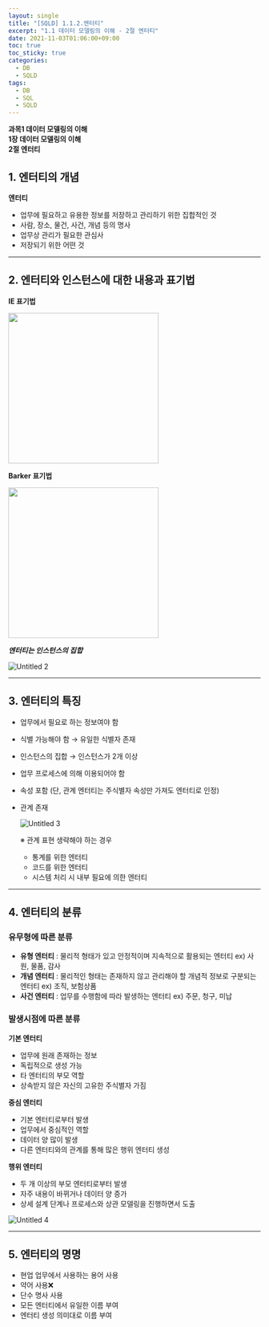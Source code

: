 ```yaml
---
layout: single
title: "[SQLD] 1.1.2.엔터티"
excerpt: "1.1 데이터 모델링의 이해 - 2절 엔터티"
date: 2021-11-03T01:06:00+09:00
toc: true
toc_sticky: true
categories:
  - DB
  - SQLD
tags:
  - DB
  - SQL
  - SQLD
---
```

**과목1 데이터 모델링의 이해  
1장 데이터 모델링의 이해  
2절 엔터티**

## 1. 엔터티의 개념

**엔터티**

- 업무에 필요하고 유용한 정보를 저장하고 관리하기 위한 집합적인 것
- 사람, 장소, 물건, 사건, 개념 등의 명사
- 업무상 관리가 필요한 관심사
- 저장되기 위한 어떤 것

---

## 2. 엔터티와 인스턴스에 대한 내용과 표기법

**IE 표기법**

<img src="https://user-images.githubusercontent.com/60471550/139880712-1a3aa7af-134d-4297-b0bd-9a5600ba773f.png" width="300" height="300">

**Barker 표기법**

<img src="https://user-images.githubusercontent.com/60471550/139880774-ac578f13-25f6-4e0e-b9f3-5bf08d557d57.png" width="300" height="300">

***엔터티는 인스턴스의 집합***

![Untitled 2](https://user-images.githubusercontent.com/60471550/139880800-851717f8-b9fe-4037-99e5-ce64f5d3153f.png)

---

## 3. 엔터티의 특징

- 업무에서 필요로 하는 정보여야 함
- 식별 가능해야 함 → 유일한 식별자 존재
- 인스턴스의 집합 → 인스턴스가 2개 이상
- 업무 프로세스에 의해 이용되어야 함
- 속성 포함 (단, 관계 엔터티는 주식별자 속성만 가져도 엔터티로 인정)
- 관계 존재
    
    ![Untitled 3](https://user-images.githubusercontent.com/60471550/139880836-007acd2b-527e-4eb0-8cb6-69a8dd33c3a6.png)
    
    ※ 관계 표현 생략해야 하는 경우
    
    - 통계를 위한 엔터티
    - 코드를 위한 엔터티
    - 시스템 처리 시 내부 필요에 의한 엔터티
    
---

## 4. 엔터티의 분류

### 유무형에 따른 분류

- **유형 엔터티** : 물리적 형태가 있고 안정적이며 지속적으로 활용되는 엔터티
ex) 사원, 물품, 감사
- **개념 엔터티** : 물리적인 형태는 존재하지 않고 관리해야 할 개념적 정보로 구분되는 엔터티 ex)  조직, 보험상품
- **사건 엔터티** : 업무를 수행함에 따라 발생하는 엔터티
ex) 주문, 청구, 미납

### 발생시점에 따른 분류

**기본 엔터티**

- 업무에 원래 존재하는 정보
- 독립적으로 생성 가능
- 타 엔터티의 부모 역할
- 상속받지 않은 자신의 고유한 주식별자 가짐

**중심 엔터티**

- 기본 엔터티로부터 발생
- 업무에서 중심적인 역할
- 데이터 양 많이 발생
- 다른 엔터티와의 관계를 통해 많은 행위 엔터티 생성

**행위 엔터티**

- 두 개 이상의 부모 엔터티로부터 발생
- 자주 내용이 바뀌거나 데이터 양 증가
- 상세 설계 단계나 프로세스와 상관 모델링을 진행하면서 도출

![Untitled 4](https://user-images.githubusercontent.com/60471550/139880871-6a4f64af-ba2e-4741-8c35-523774b32324.png)

---

## 5. 엔터티의 명명

- 현업 업무에서 사용하는 용어 사용
- 약어 사용❌
- 단수 명사 사용
- 모든 엔터티에서 유일한 이름 부여
- 엔터티 생성 의미대로 이름 부여
